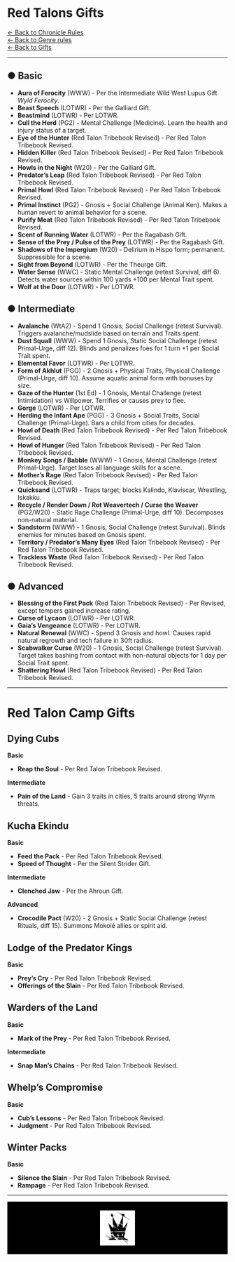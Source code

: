 # Red Talons Gifts

[← Back to Chronicle Rules](../../README.md)  
[← Back to Genre rules](../README.md)  
[← Back to Gifts](./README.md)

-----
## ● Basic
- **Aura of Ferocity** (WWW) - Per the Intermediate Wild West Lupus Gift *Wyld Ferocity*.
- **Beast Speech** (LOTWR) - Per the Galliard Gift.
- **Beastmind** (LOTWR) - Per LOTWR.
- **Cull the Herd** (PG2) - Mental Challenge (Medicine). Learn the health and injury status of a target.
- **Eye of the Hunter** (Red Talon Tribebook Revised) - Per Red Talon Tribebook Revised.
- **Hidden Killer** (Red Talon Tribebook Revised) - Per Red Talon Tribebook Revised.
- **Howls in the Night** (W20) - Per the Galliard Gift.
- **Predator’s Leap** (Red Talon Tribebook Revised) - Per Red Talon Tribebook Revised.
- **Primal Howl** (Red Talon Tribebook Revised) - Per Red Talon Tribebook Revised.
- **Primal Instinct** (PG2) - Gnosis + Social Challenge (Animal Ken). Makes a human revert to animal behavior for a scene.
- **Purify Meat** (Red Talon Tribebook Revised) - Per Red Talon Tribebook Revised.
- **Scent of Running Water** (LOTWR) - Per the Ragabash Gift.
- **Sense of the Prey / Pulse of the Prey** (LOTWR) - Per the Ragabash Gift.
- **Shadows of the Impergium** (W20) - Delirium in Hispo form; permanent. Suppressible for a scene.
- **Sight from Beyond** (LOTWR) - Per the Theurge Gift.
- **Water Sense** (WWC) - Static Mental Challenge (retest Survival, diff 6). Detects water sources within 100 yards +100 per Mental Trait spent.
- **Wolf at the Door** (LOTWR) - Per LOTWR.

## ● Intermediate
- **Avalanche** (WtA2) - Spend 1 Gnosis, Social Challenge (retest Survival). Triggers avalanche/mudslide based on terrain and Traits spent.
- **Dust Squall** (WWW) - Spend 1 Gnosis, Static Social Challenge (retest Primal-Urge, diff 12). Blinds and penalizes foes for 1 turn +1 per Social Trait spent.
- **Elemental Favor** (LOTWR) - Per LOTWR.
- **Form of Akhlut** (PGG) - 2 Gnosis + Physical Traits, Physical Challenge (Primal-Urge, diff 10). Assume aquatic animal form with bonuses by size.
- **Gaze of the Hunter** (1st Ed) - 1 Gnosis, Mental Challenge (retest Intimidation) vs Willpower. Terrifies or causes prey to flee.
- **Gorge** (LOTWR) - Per LOTWR.
- **Herding the Infant Ape** (PGG) - 3 Gnosis + Social Traits, Social Challenge (Primal-Urge). Bars a child from cities for decades.
- **Howl of Death** (Red Talon Tribebook Revised) - Per Red Talon Tribebook Revised.
- **Howl of Hunger** (Red Talon Tribebook Revised) - Per Red Talon Tribebook Revised.
- **Monkey Songs / Babble** (WWW) - 1 Gnosis, Mental Challenge (retest Primal-Urge). Target loses all language skills for a scene.
- **Mother’s Rage** (Red Talon Tribebook Revised) - Per Red Talon Tribebook Revised.
- **Quicksand** (LOTWR) - Traps target; blocks Kalindo, Klaviscar, Wrestling, Iskakku.
- **Recycle / Render Down / Rot Weavertech / Curse the Weaver** (PG2/W20) - Static Rage Challenge (Primal-Urge, diff 10). Decomposes non-natural material.
- **Sandstorm** (WWW) - 1 Gnosis, Social Challenge (retest Survival). Blinds enemies for minutes based on Gnosis spent.
- **Territory / Predator’s Many Eyes** (Red Talon Tribebook Revised) - Per Red Talon Tribebook Revised.
- **Trackless Waste** (Red Talon Tribebook Revised) - Per Red Talon Tribebook Revised.

## ● Advanced
- **Blessing of the First Pack** (Red Talon Tribebook Revised) - Per Revised, except tempers gained increase rating.
- **Curse of Lycaon** (LOTWR) - Per LOTWR.
- **Gaia’s Vengeance** (LOTWR) - Per LOTWR.
- **Natural Renewal** (WWC) - Spend 3 Gnosis and howl. Causes rapid natural regrowth and tech failure in 30ft radius.
- **Scabwalker Curse** (W20) - 1 Gnosis, Social Challenge (retest Survival). Target takes bashing from contact with non-natural objects for 1 day per Social Trait spent.
- **Shattering Howl** (Red Talon Tribebook Revised) - Per Red Talon Tribebook Revised.

---

# Red Talon Camp Gifts

## Dying Cubs

**Basic**
- **Reap the Soul** - Per Red Talon Tribebook Revised.

**Intermediate**
- **Pain of the Land** - Gain 3 traits in cities, 5 traits around strong Wyrm threats.

## Kucha Ekindu

**Basic**
- **Feed the Pack** - Per Red Talon Tribebook Revised.
- **Speed of Thought** - Per the Silent Strider Gift.

**Intermediate**
- **Clenched Jaw** - Per the Ahroun Gift.

**Advanced**
- **Crocodile Pact** (W20) - 2 Gnosis + Static Social Challenge (retest Rituals, diff 15). Summons Mokolé allies or spirit aid.

## Lodge of the Predator Kings

**Basic**
- **Prey’s Cry** - Per Red Talon Tribebook Revised.
- **Offerings of the Slain** - Per Red Talon Tribebook Revised.

## Warders of the Land

**Basic**
- **Mark of the Prey** - Per Red Talon Tribebook Revised.

**Intermediate**
- **Snap Man’s Chains** - Per Red Talon Tribebook Revised.

## Whelp’s Compromise

**Basic**
- **Cub’s Lessons** - Per Red Talon Tribebook Revised.
- **Judgment** - Per Red Talon Tribebook Revised.

## Winter Packs

**Basic**
- **Silence the Slain** - Per Red Talon Tribebook Revised.
- **Rampage** - Per Red Talon Tribebook Revised.
-----
<p align="center" style="background-color: #000; padding: 20px;">
  <img src="https://raw.githubusercontent.com/mckn-larp/.github/main/profile/05-queen-glow.png" alt="Knoxville Crown Footer" width="80" style="margin: 0 20px; vertical-align: middle;" />
</p>
